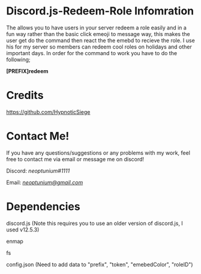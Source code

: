 # Discord.js-Redeem-Role Infomration

The allows you to have users in your server redeem a role easily and in a fun way rather than the basic click emeoji to message way, this makes the user get do the command then react the the emebd to recieve the role. I use his for my server so members can redeem cool roles on holidays and other important days. In order for the command to work you have to do the following;

**[PREFIX]redeem**

# Credits
https://github.com/HypnoticSiege 

# Contact Me!
 If you have any questions/suggestions or any problems with my work, feel free to contact me via email or message me on discord!

  Discord: *neoptunium#1111*

  Email: *neoptunium@gmail.com*

# Dependencies 
discord.js (Note this requires you to use an older version of discord.js, I used v12.5.3)

enmap

fs

config.json (Need to add data to "prefix", "token", "emebedColor", "roleID")
